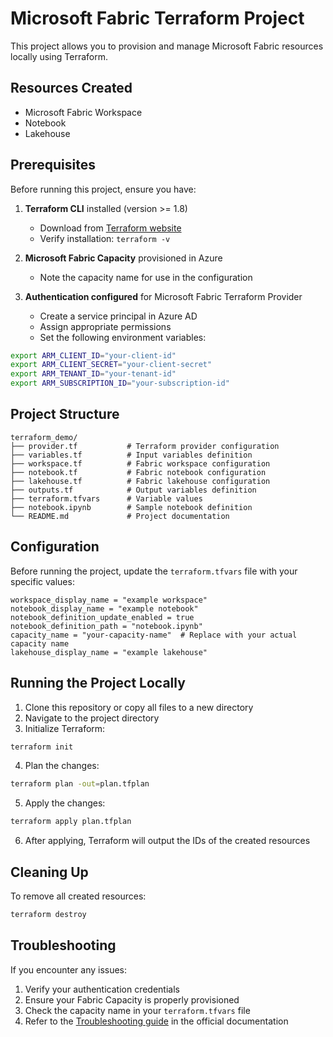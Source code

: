 # Microsoft Fabric Terraform Project

This project allows you to provision and manage Microsoft Fabric resources locally using Terraform.

## Resources Created

- Microsoft Fabric Workspace
- Notebook
- Lakehouse

## Prerequisites

Before running this project, ensure you have:

1. **Terraform CLI** installed (version >= 1.8)
   - Download from [Terraform website](https://www.terraform.io/downloads.html)
   - Verify installation: `terraform -v`

2. **Microsoft Fabric Capacity** provisioned in Azure
   - Note the capacity name for use in the configuration

3. **Authentication configured** for Microsoft Fabric Terraform Provider
   - Create a service principal in Azure AD
   - Assign appropriate permissions
   - Set the following environment variables:

```bash
export ARM_CLIENT_ID="your-client-id"
export ARM_CLIENT_SECRET="your-client-secret"
export ARM_TENANT_ID="your-tenant-id"
export ARM_SUBSCRIPTION_ID="your-subscription-id"
```

## Project Structure

```
terraform_demo/
├── provider.tf           # Terraform provider configuration
├── variables.tf          # Input variables definition
├── workspace.tf          # Fabric workspace configuration
├── notebook.tf           # Fabric notebook configuration
├── lakehouse.tf          # Fabric lakehouse configuration
├── outputs.tf            # Output variables definition
├── terraform.tfvars      # Variable values
├── notebook.ipynb        # Sample notebook definition
└── README.md             # Project documentation
```

## Configuration

Before running the project, update the `terraform.tfvars` file with your specific values:

```hcl
workspace_display_name = "example workspace"
notebook_display_name = "example notebook"
notebook_definition_update_enabled = true
notebook_definition_path = "notebook.ipynb"
capacity_name = "your-capacity-name"  # Replace with your actual capacity name
lakehouse_display_name = "example lakehouse"
```

## Running the Project Locally

1. Clone this repository or copy all files to a new directory
2. Navigate to the project directory
3. Initialize Terraform:

```bash
terraform init
```

4. Plan the changes:

```bash
terraform plan -out=plan.tfplan
```

5. Apply the changes:

```bash
terraform apply plan.tfplan
```

6. After applying, Terraform will output the IDs of the created resources

## Cleaning Up

To remove all created resources:

```bash
terraform destroy
```

## Troubleshooting

If you encounter any issues:

1. Verify your authentication credentials
2. Ensure your Fabric Capacity is properly provisioned
3. Check the capacity name in your `terraform.tfvars` file
4. Refer to the [Troubleshooting guide](https://learn.microsoft.com/en-us/fabric/developer/terraform/fabric-terraform-troubleshooting) in the official documentation
